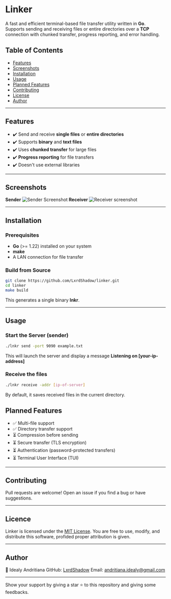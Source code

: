 # Linker

A fast and efficient terminal-based file transfer utility written in **Go**. Supports sending and receiving files or entire directories over a **TCP** connection with chunked transfer, progress reporting, and error handling.

## Table of Contents

- [Features](#features)
- [Screenshots](#screenshots)
- [Installation](#installation)
- [Usage](#usage)
- [Planned Features](#planned-features)
- [Contributing](#contributing)
- [License](#license)
- [Author](#author)

---

## Features
- ✔️ Send and receive **single files** or **entire directories**
- ✔️ Supports **binary** and **text files**
- ✔️ Uses **chunked transfer** for large files
- ✔️ **Progress reporting** for file transfers
- ✔️ Doesn't use external libraries

---

## Screenshots

**Sender**
![Sender Screenshot](https://github.com/user-attachments/assets/cd64f4d4-7a54-4d93-929b-6033f0c8e5b2)
**Receiver**
![Receiver screenshot](https://github.com/user-attachments/assets/91240eb2-4a7c-4e8a-944c-a611172c8bb3)

---

## Installation
### **Prerequisites**
- **Go** (>= 1.22) installed on your system
- **make**
- A LAN connection for file transfer

### **Build from Source**
```sh
git clone https://github.com/LxrdShadow/linker.git
cd linker
make build
```
This generates a single binary **lnkr**.

---

## Usage
### **Start the Server (sender)**
```sh
./lnkr send -port 9090 example.txt
```
This will launch the server and display a message **Listening on [your-ip-address]**

### **Receive the files**
```sh
./lnkr receive -addr [ip-of-server]
```
By default, it saves received files in the current directory.

## Planned Features

- ✅ Multi-file support
- ✅ Directory transfer support
- ⏳ Compression before sending
- ⏳ Secure transfer (TLS encryption)
- ⏳ Authentication (password-protected transfers)
- ⏳ Terminal User Interface (TUI)

---

## Contributing
Pull requests are welcome! Open an issue if you find a bug or have suggestions.

---

## Licence

Linker is licensed under the [MIT License](LICENSE). You are free to use, modify, and distribute this software, profided proper attribution is given.

---

## Author

👤 Idealy Andritiana
GitHub: [LxrdShadow](https://github.com/LxrdShadow)
Email: andritiana.idealy@gmail.com

---

Show your support by giving a star ⭐ to this repository and giving some feedbacks.

